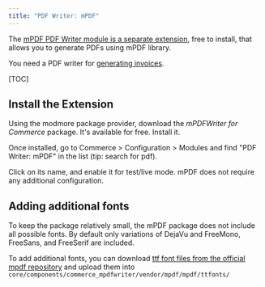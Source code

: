 ```yaml
---
title: "PDF Writer: mPDF"
---
```


The [mPDF PDF Writer module is a separate extension](https://modmore.com/commerce/extensions/mpdf-writer/), free to install, that allows you to generate PDFs using mPDF library. 

You need a PDF writer for [generating invoices](../Invoices).

[TOC]

## Install the Extension

Using the modmore package provider, download the _mPDFWriter for Commerce_ package. It's available for free. Install it.

Once installed, go to Commerce > Configuration > Modules and find "PDF Writer: mPDF" in the list (tip: search for pdf).

Click on its name, and enable it for test/live mode. mPDF does not require any additional configuration.

## Adding additional fonts

To keep the package relatively small, the mPDF package does not include all possible fonts. By default only variations of DejaVu and FreeMono, FreeSans, and FreeSerif are included. 

To add additional fonts, you can download [ttf font files from the official mpdf repository](https://github.com/mpdf/mpdf/tree/development/ttfonts) and upload them into `core/components/commerce_mpdfwriter/vendor/mpdf/mpdf/ttfonts/`
